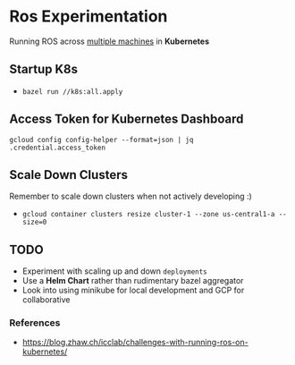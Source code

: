 # Ros Experimentation
Running ROS across [multiple machines](http://wiki.ros.org/ROS/Tutorials/MultipleMachines) in **Kubernetes**


## Startup K8s
+ `bazel run //k8s:all.apply`


## Access Token for Kubernetes Dashboard
`gcloud config config-helper --format=json | jq .credential.access_token`

## Scale Down Clusters
Remember to scale down clusters when not actively developing :)   
+ `gcloud container clusters resize cluster-1 --zone us-central1-a --size=0`


## TODO
+ Experiment with scaling up and down `deployments`
+ Use a **Helm Chart** rather than rudimentary bazel aggregator
+ Look into using minikube for local development and GCP for collaborative

### References
+ https://blog.zhaw.ch/icclab/challenges-with-running-ros-on-kubernetes/
